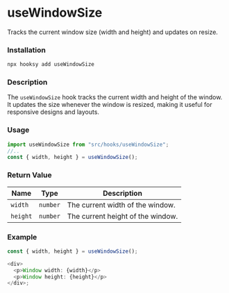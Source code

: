# useWindowSize

Tracks the current window size (width and height) and updates on resize.

### Installation

```bash
npx hooksy add useWindowSize
```

### Description

The `useWindowSize` hook tracks the current width and height of the window. It updates the size whenever the window is resized, making it useful for responsive designs and layouts.

### Usage

```typescript
import useWindowSize from "src/hooks/useWindowSize";
//..
const { width, height } = useWindowSize();
```

### Return Value

| Name     | Type     | Description                       |
| -------- | -------- | --------------------------------- |
| `width`  | `number` | The current width of the window.  |
| `height` | `number` | The current height of the window. |

### Example

```typescript
const { width, height } = useWindowSize();

<div>
  <p>Window width: {width}</p>
  <p>Window height: {height}</p>
</div>;
```
